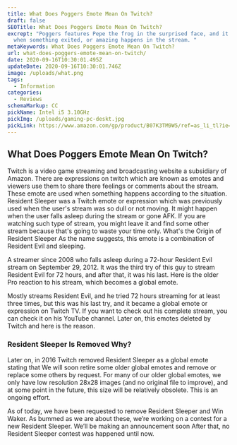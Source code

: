 ```yaml
---
title: What Does Poggers Emote Mean On Twitch?
draft: false
SEOTitle: What Does Poggers Emote Mean On Twitch?
excrept: "Poggers features Pepe the frog in the surprised face, and it is used
  when something exited, or amazing happens in the stream. "
metaKeywords: What Does Poggers Emote Mean On Twitch?
url: what-does-poggers-emote-mean-on-twitch/
date: 2020-09-16T10:30:01.495Z
updateDate: 2020-09-16T10:30:01.746Z
image: /uploads/what.png
tags:
  - Information
categories:
  - Reviews
schemaMarkup: CC
pickName: Intel i5 3.10GHz
pickImg: /uploads/gaming-pc-deskt.jpg
pickLink: https://www.amazon.com/gp/product/B07K3TM9W5/ref=as_li_tl?ie=UTF8&camp=1789&creative=9325&creativeASIN=B07K3TM9W5&linkCode=as2&tag=technikaya-20&linkId=fc0da53721530aa8589679a47dd0cdc8
---
```

## What Does Poggers Emote Mean On Twitch?

Twitch is a video game streaming and broadcasting website a subsidiary of Amazon. There are expressions on twitch which are known as emotes and viewers use them to share there feelings or comments about the stream. These emote are used when something happens according to the situation. Resident Sleeper was a Twitch emote or expression which was previously used when the user's stream was so dull or not moving. It might happen when the user falls asleep during the stream or gone AFK. If you are watching such type of stream, you might leave it and find some other stream because that's going to waste your time only. What's the Origin of Resident Sleeper As the name suggests, this emote is a combination of Resident Evil and sleeping. 

A  streamer since 2008 who falls asleep during a 72-hour Resident Evil stream on September 29, 2012. It was the third try of this guy to stream Resident Evil for 72 hours, and after that, it was his last. Here is the older Pro reaction to his stream, which becomes a global emote.

Mostly streams Resident Evil, and he tried 72 hours streaming for at least three times, but this was his last try, and it became a global emote or expression on Twitch TV. If you want to check out his complete stream, you can check it on his YouTube channel. Later on, this emotes deleted by Twitch and here is the reason.

### Resident Sleeper Is Removed Why? 

 Later on, in 2016 Twitch removed Resident Sleeper as a global emote stating that
We will soon retire some older global emotes and remove or replace some others by request. For many of our older global emotes, we only have low resolution 28x28 images (and no original file to improve), and at some point in the future, this size will be relatively obsolete. This is an ongoing effort.

As of today, we have been requested to remove Resident Sleeper and Win Waker. As bummed as we are about these, we’re working on a contest for a new Resident Sleeper. We’ll be making an announcement soon
After that, no Resident Sleeper contest was happened until now.